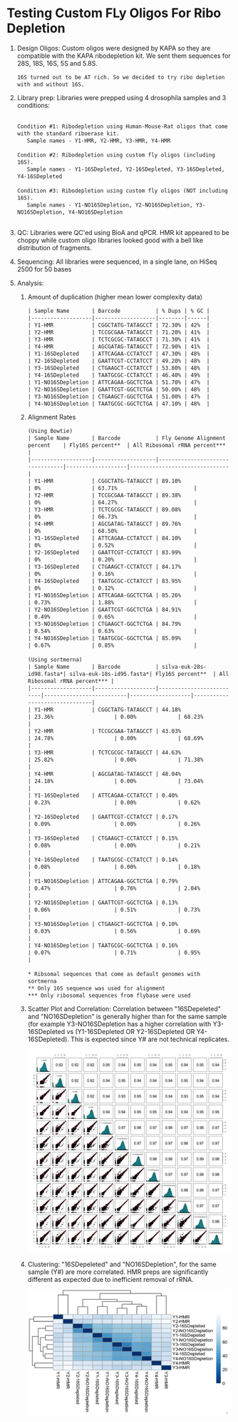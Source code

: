 
# Testing Custom FLy Oligos For Ribo Depletion

1. Design Oligos: Custom oligos were designed by KAPA so they are compatible with the KAPA ribodepletion kit. We sent them sequences for 28S, 18S, 16S, 5S and 5.8S.

	```
	16S turned out to be AT rich. So we decided to try ribo depletion with and without 16S.
	```
   
2. Library prep: Libraries were prepped using 4 drosophila samples and 3 conditions:

	```

   	Condition #1: Ribodepletion using Human-Mouse-Rat oligos that come with the standard riboerase kit. 
       Sample names - Y1-HMR, Y2-HMR, Y3-HMR, Y4-HMR
       
   	Condition #2: Ribodepletion using custom fly oligos (including 16S). 
       Sample names - Y1-16SDepleted, Y2-16SDepleted, Y3-16SDepleted, Y4-16SDepleted
       
   	Condition #3: Ribodepletion using custom fly oligos (NOT including 16S). 
       Sample names - Y1-NO16SDepletion, Y2-NO16SDepletion, Y3-NO16SDepletion, Y4-NO16SDepletion
       
	```


3. QC: Libraries were QC'ed using BioA and qPCR. HMR kit appeared to be choppy while custom oligo libraries looked good with a bell like distribution of fragments.

4. Sequencing: All libraries were sequenced, in a single lane, on HiSeq 2500 for 50 bases

5. Analysis: 

	1. Amount of duplication (higher mean lower complexity data)
		```
		| Sample Name       | Barcode           | % Dups | % GC |
		|-------------------|-------------------|--------|------|
		| Y1-HMR            | CGGCTATG-TATAGCCT | 72.30% | 42%  |
		| Y2-HMR            | TCCGCGAA-TATAGCCT | 71.20% | 41%  |
		| Y3-HMR            | TCTCGCGC-TATAGCCT | 71.30% | 41%  |
		| Y4-HMR            | AGCGATAG-TATAGCCT | 72.90% | 41%  |
		| Y1-16SDepleted    | ATTCAGAA-CCTATCCT | 47.30% | 48%  |
		| Y2-16SDepleted    | GAATTCGT-CCTATCCT | 49.20% | 48%  |
		| Y3-16SDepleted    | CTGAAGCT-CCTATCCT | 53.80% | 48%  |
		| Y4-16SDepleted    | TAATGCGC-CCTATCCT | 46.40% | 49%  |
		| Y1-NO16SDepletion | ATTCAGAA-GGCTCTGA | 51.70% | 47%  |
		| Y2-NO16SDepletion | GAATTCGT-GGCTCTGA | 50.00% | 48%  |
		| Y3-NO16SDepletion | CTGAAGCT-GGCTCTGA | 51.00% | 47%  |
		| Y4-NO16SDepletion | TAATGCGC-GGCTCTGA | 47.10% | 48%  |
		```
	2. Alignment Rates 
		```
		(Using Bowtie)
		| Sample Name       | Barcode           | Fly Genome Alignment percent    | Fly16S percent**  | All Ribosomal rRNA percent*** |
		|-------------------|-------------------|---------------------------------|-------------------|-------------------------------|
		| Y1-HMR            | CGGCTATG-TATAGCCT | 89.10%                          | 0%                | 63.71%                        |
		| Y2-HMR            | TCCGCGAA-TATAGCCT | 89.38%                          | 0%                | 64.27%                        |
		| Y3-HMR            | TCTCGCGC-TATAGCCT | 89.08%                          | 0%                | 66.73%                        |
		| Y4-HMR            | AGCGATAG-TATAGCCT | 89.76%                          | 0%                | 68.50%                        |
		| Y1-16SDepleted    | ATTCAGAA-CCTATCCT | 84.10%                          | 0%                | 0.52%                         |
		| Y2-16SDepleted    | GAATTCGT-CCTATCCT | 83.99%                          | 0%                | 0.20%                         |
		| Y3-16SDepleted    | CTGAAGCT-CCTATCCT | 84.17%                          | 0%                | 0.16%                         |
		| Y4-16SDepleted    | TAATGCGC-CCTATCCT | 83.95%                          | 0%                | 0.12%                         |
		| Y1-NO16SDepletion | ATTCAGAA-GGCTCTGA | 85.26%                          | 0.73%             | 1.88%                         |
		| Y2-NO16SDepletion | GAATTCGT-GGCTCTGA | 84.91%                          | 0.49%             | 0.65%                         |
		| Y3-NO16SDepletion | CTGAAGCT-GGCTCTGA | 84.79%                          | 0.54%             | 0.63%                         |
		| Y4-NO16SDepletion | TAATGCGC-GGCTCTGA | 85.09%                          | 0.67%             | 0.85%                         |

		(Using sortmerna)
		| Sample Name       | Barcode           | silva-euk-28s-id98.fasta*| silva-euk-18s-id95.fasta*| Fly16S percent**  | All Ribosomal rRNA percent*** |
		|-------------------|-------------------|--------------------------|--------------------------|-------------------|-------------------------------|
		| Y1-HMR            | CGGCTATG-TATAGCCT | 44.18%                   | 23.36%                   | 0.00%             | 68.23%                        |
		| Y2-HMR            | TCCGCGAA-TATAGCCT | 43.03%                   | 24.78%                   | 0.00%             | 68.69%                        |
		| Y3-HMR            | TCTCGCGC-TATAGCCT | 44.63%                   | 25.82%                   | 0.00%             | 71.38%                        |
		| Y4-HMR            | AGCGATAG-TATAGCCT | 48.04%                   | 24.18%                   | 0.00%             | 73.04%                        |
		| Y1-16SDepleted    | ATTCAGAA-CCTATCCT | 0.40%                    | 0.23%                    | 0.00%             | 0.62%                         |
		| Y2-16SDepleted    | GAATTCGT-CCTATCCT | 0.17%                    | 0.09%                    | 0.00%             | 0.26%                         |
		| Y3-16SDepleted    | CTGAAGCT-CCTATCCT | 0.15%                    | 0.08%                    | 0.00%             | 0.21%                         |
		| Y4-16SDepleted    | TAATGCGC-CCTATCCT | 0.14%                    | 0.08%                    | 0.00%             | 0.18%                         |
		| Y1-NO16SDepletion | ATTCAGAA-GGCTCTGA | 0.79%                    | 0.47%                    | 0.76%             | 2.04%                         |
		| Y2-NO16SDepletion | GAATTCGT-GGCTCTGA | 0.13%                    | 0.06%                    | 0.51%             | 0.73%                         |
		| Y3-NO16SDepletion | CTGAAGCT-GGCTCTGA | 0.10%                    | 0.03%                    | 0.56%             | 0.69%                         |
		| Y4-NO16SDepletion | TAATGCGC-GGCTCTGA | 0.16%                    | 0.07%                    | 0.71%             | 0.95%                         |

		* Ribsomal sequences that come as default genomes with sortmerna
		** Only 16S sequence was used for alignment
		*** Only ribosomal sequences from flybase were used
		```
		
	3. Scatter Plot and Correlation: Correlation between "16SDepeleted" and "NO16SDepletion" is generally higher than for the same sample (for example Y3-NO16SDepletion has a higher correlation with Y3-16SDepleted vs (Y1-16SDepleted OR Y2-16SDepleted OR Y4-16SDepleted). This is expected since Y# are not technical replicates.
	
		![ScatterAndCorr](scatterplots-and-corr.jpeg)
	
	4. Clustering: "16SDepeleted" and "NO16SDepletion", for the same sample (Y#) are more correlated. HMR preps are significantly different as expected due to inefficient removal of rRNA.
	
		![Clustering](clustering.png)
